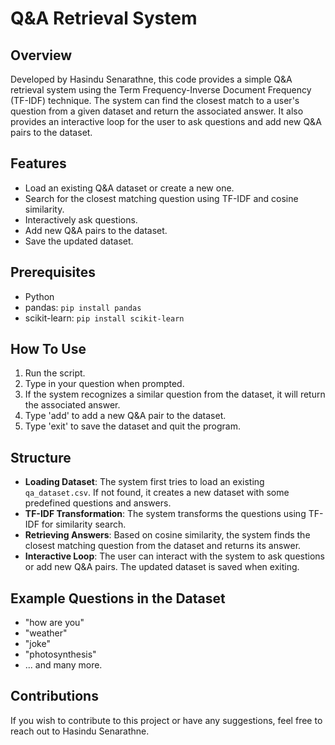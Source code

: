 # Q&A Retrieval System

## Overview

Developed by Hasindu Senarathne, this code provides a simple Q&A retrieval system using the Term Frequency-Inverse Document Frequency (TF-IDF) technique. The system can find the closest match to a user's question from a given dataset and return the associated answer. It also provides an interactive loop for the user to ask questions and add new Q&A pairs to the dataset.

## Features

- Load an existing Q&A dataset or create a new one.
- Search for the closest matching question using TF-IDF and cosine similarity.
- Interactively ask questions.
- Add new Q&A pairs to the dataset.
- Save the updated dataset.

## Prerequisites

- Python
- pandas: `pip install pandas`
- scikit-learn: `pip install scikit-learn`

## How To Use

1. Run the script.
2. Type in your question when prompted.
3. If the system recognizes a similar question from the dataset, it will return the associated answer.
4. Type 'add' to add a new Q&A pair to the dataset.
5. Type 'exit' to save the dataset and quit the program.

## Structure

- **Loading Dataset**: The system first tries to load an existing `qa_dataset.csv`. If not found, it creates a new dataset with some predefined questions and answers.
- **TF-IDF Transformation**: The system transforms the questions using TF-IDF for similarity search.
- **Retrieving Answers**: Based on cosine similarity, the system finds the closest matching question from the dataset and returns its answer.
- **Interactive Loop**: The user can interact with the system to ask questions or add new Q&A pairs. The updated dataset is saved when exiting.

## Example Questions in the Dataset

- "how are you"
- "weather"
- "joke"
- "photosynthesis"
- ... and many more.

## Contributions

If you wish to contribute to this project or have any suggestions, feel free to reach out to Hasindu Senarathne.

